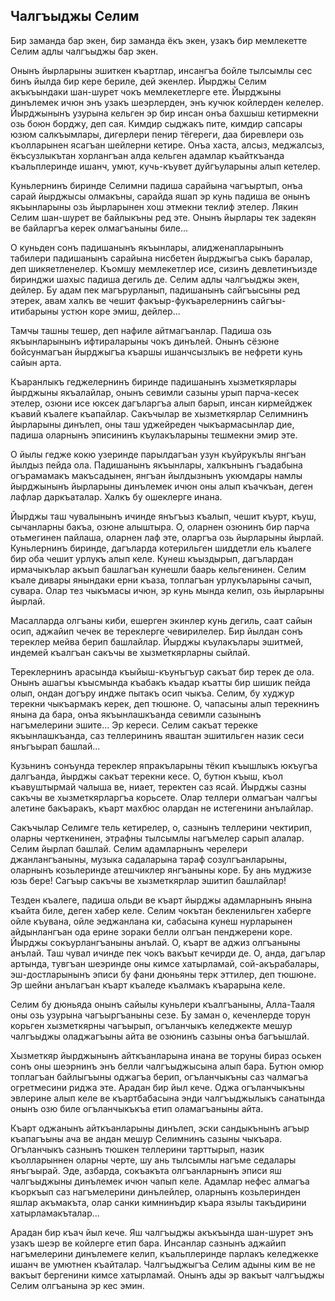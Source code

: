 ## Чалгъыджы Селим

Бир заманда бар экен, бир заманда ёкъ экен, узакъ бир мемлекетте Селим адлы чалгъыджы бар экен.

Онынъ йырларыны эшиткен къартлар, инсангъа бойле тылсымлы сес бинъ йылда бир кере бериле, дей экенлер.
Йырджы Селим акъкъындаки шан-шурет чокъ мемлекетлерге ете.
Йырджыны динълемек ичюн энъ узакъ шеэрлерден, энъ кучюк койлерден келелер.
Йырджынынъ узурына кельген эр бир инсан онъа бахшыш кетирмекни озь боюн борджу, деп сая.
Кимдир сыджакъ пите, кимдир сапсары юзюм салкъымлары, дигерлери пенир тёгереги, даа биревлери озь къолларынен ясагъан шейлерни кетире.
Онъа хаста, алсыз, меджалсыз, ёкъсузлыкътан хорлангъан алда кельген адамлар къайткъанда къальплеринде ишанч, умют, кучь-къувет дуйгъуларыны алып кетелер.

Куньлернинъ биринде Селимни падиша сарайына чагъыртып, онъа сарай йырджысы олмакъны, сарайда яшап эр кунь падиша ве онынъ якъынларыны озь йырларынен хош этмекни теклиф этелер.
Лякин Селим шан-шурет ве байлыкъны ред эте.
Онынъ йырлары тек задекян ве байларгъа керек олмагъаныны биле...

О куньден сонъ падишанынъ якъынлары, алидженапларынынъ табилери падишанынъ сарайына нисбетен йырджыгъа сыкъ баралар, деп шикяетленелер.
Къомшу мемлекетлер исе, сизинъ девлетинъизде биринджи шахыс падиша дегиль де.
Селим адлы чалгъыджы экен, дейлер.
Бу адам пек магърурланып, падишанынъ сайгъысыны ред этерек, авам халкъ ве чешит факъыр-фукъарелернинъ сайгъы-итибарыны устюн коре эмиш, дейлер...

Тамчы ташны тешер, деп нафиле айтмагъанлар.
Падиша озь якъынларынынъ ифтираларыны чокъ динълей.
Онынъ сёзюне бойсунмагъан йырджыгъа къаршы ишанчсызлыкъ ве нефрети кунь сайын арта.

Къаранлыкъ геджелернинъ биринде падишанынъ хызметкярлары йырджыны якъалайлар, онынъ севимли сазыны урып парча-кесек этелер, озюни исе юксек дагъларгъа алып барып, инсан кирмейджек къавий къалеге къапайлар.
Сакъчылар ве хызметкярлар Селимнинъ йырларыны динълеп, оны таш уджейреден чыкъармасынлар дие, падиша оларнынъ эписининъ къулакъларыны тешмекни эмир эте.

О йылы гедже кокю узеринде парылдагъан узун къуйрукълы янгъан йылдыз пейда ола.
Падишанынъ якъынлары, халкънынъ гъадабына огърамамакъ макъсадынен, янгъан йылдызнынъ укюмдары намлы йырджынынъ йырларыны динълемек ичюн оны алып къачкъан, деген лафлар даркъаталар.
Халкъ бу ошеклерге инана.

Йырджы таш чувалынынъ ичинде янъгъыз къалып, чешит къурт, къуш, сычанларны бакъа, озюне алыштыра.
О, оларнен озюнинъ бир парча отьмегинен пайлаша, оларнен лаф эте, оларгъа озь йырларыны йырлай.
Куньлернинъ биринде, дагъларда котерильген шиддетли ель къалеге бир оба чешит урлукъ алып келе.
Кунеш къыздырып, дагълардан ирмачыкълар акъып башлагъан кунешли баарь кельгенинен.
Селим къале дивары янындаки ерни къаза, топлагъан урлукъларыны сачып, сувара.
Олар тез чыкъмасы ичюн, эр кунь мында келип, озь йырларыны йырлай.

Масалларда олгъаны киби, ешерген экинлер кунь дегиль, саат сайын осип, аджайип чечек ве тереклерге чевирилелер.
Бир йылдан сонъ тереклер мейва берип башлайлар.
Йырджы къулакълары эшитмей, индемей къалгъан сакъчы ве хызметкярларны сыйлай.

Тереклернинъ арасында къыйыш-къунъгъур сакъат бир терек де ола.
Онынъ ашагъы къысмында къабакъ къадар къатты бир шишик пейда олып, ондан догъру индже пытакъ осип чыкъа.
Селим, бу худжур терекни чыкъармакъ керек, деп тюшюне.
О, чапасыны алып терекнинъ янына да бара, онъа якъынлашкъанда севимли сазынынъ нагъмелерини эшите...
Эр кереси.
Селим сакъат терекке якъынлашкъанда, саз теллерининъ яваштан эшитильген назик сеси янъгъырап башлай...

Кузьнинъ сонъунда тереклер япракъларыны тёкип къышлыкъ юкъугъа далгъанда, йырджы сакъат терекни кесе.
О, бутюн къыш, къол къавуштырмай чалыша ве, ниает, теректен саз ясай.
Йырджы сазны сакъчы ве хызметкярларгъа корьсете.
Олар теллери олмагъан чалгъы алетине бакъаракъ, къарт махбюс олардан не истегенини анълайлар.

Сакъчылар Селимге тель кетирелер, о, сазнынъ теллерини чектирип, оларны черткенинен, этрафны тылсымлы нагъмелер сарып алалар.
Селим йырлап башлай.
Селим адамларнынъ черелери джанлангъаныны, музыка садаларына тараф созулгъанларыны, оларнынъ козьлеринде атешчиклер янгъаныны коре.
Бу ань муджизе юзь бере!
Сагъыр сакъчы ве хызметкярлар эшитип башлайлар!

Тезден къалеге, падиша ольди ве къарт йырджы адамларнынъ янына къайта биле, деген хабер келе.
Селим чокътан бекленильген хаберге ойле къувана, ойле эеджанлана ки, сабасына кунеш нурларынен айдынлангъан ода ерине зораки белли олгъан пенджерени коре.
Йырджы сокъурлангъаныны анълай.
О, къарт ве аджиз олгъаныны анълай.
Таш чувал ичинде пек чокъ вакъыт кечирди де.
О, анда, дагълар артында, тувгъан шеэринде оны кимсе хатырламай, сой-акърабалары, эш-достларынынъ эписи бу фани дюньяны терк эттилер, деп тюшюне.
Эр шейни анълагъан къарт къаледе къалмакъ къарарына келе.

Селим бу дюньяда онынъ сайылы куньлери къалгъаныны, Алла-Тааля оны озь узурына чагъыргъаныны сезе.
Бу заман о, кеченлерде торун корьген хызметкярны чагъырып, огъланчыкъ келеджекте мешур чалгъыджы оладжагъыны айта ве озюнинъ сазыны онъа багъышлай.

Хызметкяр йырджынынъ айткъанларына инана ве торуны бираз оськен сонъ оны шеэрнинъ энъ белли чалгъыджысына алып бара.
Бутюн омюр топлагъан байлыгъыны оджагъа берип, огъланчыкъны саз чалмагъа огретмесини риджа эте.
Арадан бир йыл кече.
Оджа огъланчыкъны эвлерине алып келе ве къартбабасына энди чалгъыджылыкъ санатында онынъ озю биле огъланчыкъкъа етип оламагъаныны айта.

Къарт оджанынъ айткъанларыны динълеп, эски сандыкънынъ агъыр къапагъыны ача ве андан мешур Селимнинъ сазыны чыкъара.
Огъланчыкъ сазнынъ тюшкен теллерини тарттырып, назик къолларыннен оларны черте, шу ань тылсымлы нагъме седалары янъгъырай.
Эде, азбарда, сокъакъта олгъанларнынъ эписи яш чалгъыджыны динълемек ичюн чапып келе.
Адамлар нефес алмагъа къоркъып саз нагъмелерини динълейлер, оларнынъ козьлеринден яшлар акъмакъта, олар санки кимнинъдир къара язылы такъдирини хатырламакъталар...

Арадан бир къач йыл кече.
Яш чалгъыджы акъкъында шан-шурет энъ узакъ шеэр ве койлерге етип бара.
Инсанлар сазнынъ аджайип нагъмелерини динълемеге келип, къальплеринде парлакъ келеджекке ишанч ве умютнен къайталар.
Чалгъыджыгъа Селим адыны ким ве не вакъыт бергенини кимсе хатырламай.
Онынъ ады эр вакъыт чалгъыджы Селим олгъанына эр кес эмин.
